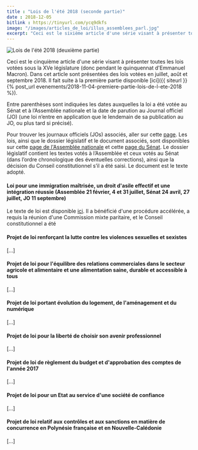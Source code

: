```yaml
---
title : "Lois de l'été 2018 (seconde partie)"
date : 2018-12-05
bitlink : https://tinyurl.com/ycq9dkfs
image: "/images/articles_de_loi/illus_assemblees_parl.jpg"
excerpt: "Ceci est le sixième article d'une série visant à présenter toutes les lois votées sous la XVe législature (donc pendant le quinquennat d'Emmanuel Macron). Dans cet article sont présentées des lois votées en juillet, août et septembre..."
---
```


![Lois de l'été 2018 (deuxième partie)](/images/articles_de_loi/illus_assemblees_parl.jpg)

Ceci est le cinquième article d'une série visant à présenter toutes les lois votées sous la XVe législature (donc pendant le quinquennat d'Emmanuel Macron). Dans cet article sont présentées des lois votées en juillet, août et septembre 2018. Il fait suite à la première partie disponible [ici]({{ siteurl }}{% post_url evenements/2018-11-04-premiere-partie-lois-de-l-ete-2018 %}).

Entre parenthèses sont indiquées les dates auxquelles la loi a été votée au Sénat et à l’Assemblée nationale et la date de parution au Journal officiel (JO) (une loi n’entre en application que le lendemain de sa publication au JO, ou plus tard si précisé).

Pour trouver les journaux officiels (JOs) associés, aller sur cette [page](https://www.legifrance.gouv.fr/initRechJO.do). Les lois, ainsi que le dossier législatif et le document associés, sont disponibles sur cette [page de l'Assemblée nationale](http://www2.assemblee-nationale.fr/documents/liste/%28type%29/ta) et cette [page du Sénat](http://www.senat.fr/leg/index.html). Le dossier législatif contient les textes votés à l’Assemblée et ceux votés au Sénat (dans l’ordre chronologique des éventuelles corrections), ainsi que la décision du Conseil constitutionnel s’il a été saisi. Le document est le texte adopté.

#### Loi pour une immigration maîtrisée, un droit d'asile effectif et une intégration réussie (Assemblée 21 février, 4 et 31 juillet, Sénat 24 avril, 27 juillet, JO 11 septembre) ####

Le texte de loi est disponible [ici](https://www.legifrance.gouv.fr/affichTexte.do;jsessionid=1AAA4E4897C56685657A1B9D50465F0B.tplgfr43s_2?cidTexte=JORFTEXT000037381808&categorieLien=id). Il a bénéficié d'une procédure accélérée, a requis la réunion d'une Commission mixte paritaire, et le Conseil constitutionnel a été

#### Projet de loi renforçant la lutte contre les violences sexuelles et sexistes ####

[...]

#### Projet de loi pour l'équilibre des relations commerciales dans le secteur agricole et alimentaire et une alimentation saine, durable et accessible à tous ####

[...]

#### Projet de loi portant évolution du logement, de l'aménagement et du numérique ####

[...]

#### Projet de loi pour la liberté de choisir son avenir professionnel ####

[...]

#### Projet de loi de règlement du budget et d'approbation des comptes de l'année 2017 ####

[...]

#### Projet de loi pour un Etat au service d'une société de confiance ####

[...]

#### Projet de loi relatif aux contrôles et aux sanctions en matière de concurrence en Polynésie française et en Nouvelle-Calédonie ####

[...]

